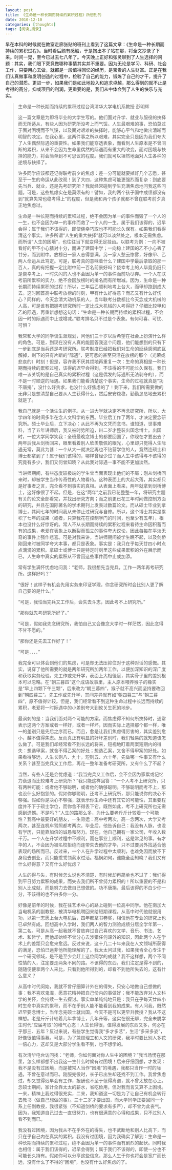 ```yaml
---
layout: post
title: 《生命是一种长期而持续的累积过程》所想到的
date: 2010-12-10
categories: [thoughts]
tags: [阅读,摘录]
---
```


早在本科的时候就在教室走廊张贴的班刊上看到了这篇文章：《生命是一种长期而持续的累积过程》。当时看后颇有感触，于是掏出本子站在那，将全文抄录了下来。时间一晃，至今已过去七八年了。今天晚上正好和张灵聊到了人生选择的问题：其实，我们眼下究竟做哪种事情其实并不重要。因为无论是学习、科研、社会工作，只要用心去做，就都是一段值得回忆的经历，是宝贵的人生财富。正是在我们认真做事和发明创造的过程中，检验了自己的能力，锻炼了自己的才干，提升了自己的潜质。更进一步，如果我们是如此地投入和追求卓越，那么得到的就不止是考得的高分，抑或项目的利润，更重要的是，我们从中体会到了人生的快乐与充实。

> 生命是一种长期而持续的累积过程台湾清华大学电机系教授 彭明辉
>
> 这一篇文章是为即将毕业的大学生写的。他们面对升学、就业与服役的抉择而无所适从，有些人因为研究所没考上而气馁。人生最艰难的事，恐怕莫过于面对困境而不气馁，以及面对艰难的抉择时，能够心平气和地做出清晰而明智的决定。在我心里，这两件事之所以艰难，其实完全只是因为我们夸大了人生偶然际遇的重要性。如果我们能穿透表象，而看到人生原本是不曾间断的累积，从来不会因为生命里偶然的际遇而有重大的改变，面对困境与抉择的能力，将会简单到不可思议的程度。我们就可以坦然地面对人生各种的逆境与抉择了。
>
> 许多同学应该都还记得联考前夕的焦虑：差一分可能就要掉好几个志愿，甚至于一生的命运从此改观！到了大四，这种焦虑可能更强烈而复杂：到底要先当兵、就业，还是先考研究所？我就经常碰到学生充满焦虑地问我这些问题。可是，这些焦虑实在是莫须有的！譬如，我的两个孩子国中成绩都没有到“就算失常也稳考得上”的程度，但是我和两个孩子就都不曾在联考前夕真正地焦虑过。
>
> 生命是一种长期而持续的累积过程，绝不会因为单一的事件而毁了一个人的一生，也不会因为单一的事件而救了一个人的一生。属于我们该得的，迟早会得；属于我们不该得的，即使侥幸巧取也不可能长久保有。如果我们看得清这个事实。许多所谓“人生的重大抉择”就可以淡然处之，根本无需焦虑。而所谓“人生的困境”，也往往当下就变得无足挂齿。以联考为例：一向不被看好的甲不小心猜对十分，而进了建国中学；一向稳上建国的乙不小心丢了廿分，而到附中。放榜日一家人志得意满，另一家人愁云惨雾，好像甲、乙两人命运从此笃定。可是，联考真的意味着什么？建国中学最后录取的那一百人，真的有把握一定比附中前一百名前景好吗？侥幸考上的人毕竟仍旧只是侥幸考上，一时失闪的人也不会因为单一的事件而前功尽弃。一个人在联考前所累积的实力，绝不会因放榜时的排名而有所增减。因为，生命是一种长期而持续累积的过程！所以，三年后乙顺利地考上台大，而甲却跑到成大去。这时回首高中联考放榜的时刻，甲有什么好得意？而乙又有什么好伤心？同样的，今天念清大动机系的人，当年联考分数都比今天念成大机械的人高，可是谁有把握考研究所时一定比成大机械的人考得好？仔细比较甲和乙的际遇，再重新想想这句话：“生命是一种长期而持续的累积过程，不会因一时的际遇而中止或增减。”联考排名只不过是个表象。有何可喜、可忧、可惧？
>
> 我常和大学的同学谈生涯规划，问他们三十岁以后希望在社会上扮演什么样的角色。可是，到现在没有人真的能回答我这个问题，他们能想到的只有下一步到底是当兵还是考研究所。联考制度已经把我们对生命的延续感彻底瓦解掉，剩下的只有片断的“际遇”，更可悲的甚至只活在放榜的那个（光荣或悲哀的）时刻！但是，容许我不厌其烦地再重复一次：生命的真相是一种长期而持续的累积过程，该得的迟早会得到，不该得的不可能长久保有。我们唯一该关切的是自己真实的累积过程（这是偶发的际遇所无法剥夺的），而不是一时顺逆的际遇。如果我们能看清楚这个事实，生命的过程就真是“功不唐捐”，没什么好贪求，也没什么好焦虑的了！剩下来，我们所需要做的无非只是想清楚自己要从人生获得什么，然后安安稳稳，勤勤恳恳地去累积就是了。
>
> 我自己就是一个活生生的例子。从一进大学就决定不再念研究所，所以，大学四年的时间多半在念人文科学的东西。毕业后工作了两年，才决定要念研究所。硕士毕业后，立下决心：从此不再为文凭而念书。谁知道，世事难料，当了五年讲师后，我又被时势所迫，卅二岁才整装出国念博士。出国时，一位大学同学笑我：全班最晚念博士的都要回国了，你现在才要出去？两年后我从剑桥回来，眼里看着别人欣羡敬佩的眼光，心里却只觉得人生际遇无常，莫此为甚：一个从大一就决定再也不钻营学位的人，竟然连硕士和博士都拿到了！属于我们该得的，哪样曾经少过？而人生中该得与不该得的究竟有多少，我们又何曾知晓？从此我对际遇一事不能不更加淡然。
>
> 当讲师期间，有些态度较极端的学生曾当面表现出他们的不屑；刚从剑桥回来时，却被学生当作传奇性的人物看待。这种表面上的大起大落，其实都只是好事者之言，完全看不到事实的真相。从表面上看来，两年就拿到剑桥博士，这好像很了不起。但是，在这“两年”之前我已花整整一年，将研究主题有关的论文全部看完，并找出研究方向；而之前更已花三年时间做控制方面的研究，并且在国际著名的学术期刊上发表过数篇论文。而从硕士毕业到拿博士，其间七年的时间我从未停止过研究与自修。所以，这个博士其实是累积了七年的成果（或者，只算我花在控制学门的时间，也至少有五年），根本也没什么好惊讶的。常人不从长期而持续的累积过程来看待生命因积蓄而有的成果，老爱在表象上以断裂而孤立的事件夸大议论，因此每每在平淡无奇的事件上强作悲喜。可是对我来讲，当讲师期间被学生瞧不起，以及剑桥刚回来时被同学夸大本事，都只是表象。事实是：我只在乎每天廿四小时点点滴滴的累积。拿硕士或博士只是特定时刻里这些成果累积的外在展示而已，人生命中真实的累积从不曾因这些事件而中止或加添。
>
> 常有学生满怀忧虑地问我：“老师，我很想先当完兵，工作一两年再考研究所。这样好吗？”
>
> “很好！这样子有机会先用实务来印证学理，你念研究所时会比别人更了解自己要的是什么。”
>
> “可是，我怕当完兵又工作后，会失去斗志，因此考不上研究所。”
>
> “那你就先考研究所好了。”
>
> “可是，假如我先念研究所，我怕自己又会像念大学时一样茫然，因此念得不甘不愿的。”
>
> “那你还是先去工作好了！”
>
> “可是．．．．”
>
> 我完全可以体会到他们的焦虑，可是却无法压抑住对于这种对话的感慨。其实，说穿了他所需要的就是两年研究所加两年工作，以便加深知识的深广度和获取实务经验。先工作或先升学，表面上大相径庭，其实骨子里的差别根本可以忽略。在“朝三暮四”这个成语故事里，主人原本喂养猴子的橡实是“早上四颗下午三颗”，后来改为“朝三暮四”，猴子就不高兴而坚持要改回到“朝四暮三”。先工作或先升学，其间差异就有如“朝四暮三”与“朝三暮四”，原不值得计较。但是，我们经常看不到这种生命过程中长远而持续的累积，老爱将一时际遇中的小差别夸大到攸关生死的地步。
>
> 最讽刺的是：当我们面对两个可能的方案，而焦虑得不知何所抉择时，通常表示这两个方案或者一样好，或者一样坏，因而实际上选择那个都一样，唯一的差别只是先后之序而已。而且，愈是让我们焦虑得厉害的，其实差别愈小，越不值得焦虑。反而真正有明显的好坏差别时，我们轻易的就知道该怎么做了。可是我们却经常看不到长远的将来，短视地盯着两案短期内的得失：想选甲案，就舍不得乙案的好处；想选乙案，又舍不得甲案的好处。如果看得够远，人生长则八、九十，短则五、六十年，先做哪一件事又有什么关系？甚至当完兵又工作后，再花一整年准备考研究所，又有什么了不起？
>
> 当然，有些人还是会忧虑道：“我当完兵又工作后，会不会因为家累或记忆力衰退而比较难考上研究所？”我只能这样回答：“一个人考不上研究所，只有两种可能：或者他不够聪明，或者他的确够聪明。不够聪明而考不上，那也没什么好抱怨的。假如你够聪明，还考不上研究所，那只能说你的决心不够强。假如你是决心不够强，就表示你生命中还有其它的可能性，其重要程度并不下于硕士学位，而你舍不得丢下它。既然如此，考不上研究所也无需感到遗憾。不是吗？”人生的路那么多，为什么要老斤斤计较着一个可能性？我高中最要好的朋友，一生背运：高中考两次，高一念两次，大学又考两次，甚至连机车驾照都考两次。毕业后，他告诉自己：我没有人脉，也没有学历，只能靠加倍的诚恳和努力。现在，他自己拥有一家公司，年收入数千万。一个人在升学过程中不顺利，而在事业上顺利，这是常见的事。有才华的人，不会因为被名校拒绝而连带失去他的才华，只不过要另外找适合他表现的场所而已。反过来，一个人在升学过程中太顺利，也难免因而放不下身段去创业，而只能乖乖领薪水过活。福祸如何，谁能全面知晓？我们又有什么好得意？又有什么好忧虑？
>
> 人生的得与失，有时候怎么说也不清楚，有时候却再简单也不过了：我们得到平日努力累积的成果，而失去我们所不曾努力累积的！所以重要的不是和别人比成就，而是努力去做自己想做的。功不唐捐，最后该得的不白少你一分，不该得的也不白多你一分。
>
> 好像是前年的时候，我在往艺术中心的路上碰到一位高中同学。他在南加大当电机系的副教授，被清华电机聘回来给短期课程。从高中时代他就很用功，以第一志愿上台大电机后，四年都拿书卷奖，相信他在专业的研究上也已卓然有成。回想高中入学时，我们两人的智力测验成绩分居全学年第一、第二名。可是从高一起我就不曾放弃过自己喜欢的文学、音乐、书法、艺术、和哲学，而他却始终不曾分心去涉猎任何课外的知识，因此两个人在学术上的差距只会愈来愈远。反过来说，这十几二十年来我在人文领域所获得的满足，恐怕已远非他所能理解的了。我太太问过我，如果我肯全心专注于一个研究领域，是不是至少会赶上这位同学的成就？我不这样想，两个不同性情的人，注定要走两条不同的路。不该得的东西，我们注定是得不到的，随随便便拿两个人来比，只看到他所得到的，却看不到他所失去的，这有什么意义？
>
> 从高中时代闵始，我就不曾仔细算计外在的得失，只安心地做自己想做的事：我不喜欢鬼混，愿意花精神把自己份内的事做好；我不能放弃对人文科学的关怀，会持续一生去探讨。事实单单纯纯地只是：我只在乎每天廿四小时生命中真实的累积，而不在乎别人能不能看到我的成果。有人问我，既然迟早要念博士，当年念完硕士就出国，今天不是可以更早升教授？我从不这样想。老是斤斤计较着几年拿博士，几年升等，这实在很无聊，完全未脱学生时代“应届考取”的稚气心态！人生长得很，值得发展的东西又多，何必在乎那三、五年？反过来说，有些学生觉得我“多才多艺”，生活“多采多姿”，好像很值得羡慕。可是，为了兼顾理工和人文的研究，我平时要比别人多花一倍心力，这却又是大部分学生看不到，也不想学的。
>
> 有次清华电台访问找：“老师，你如何面对你人生中的困境？”我当场愣在那里，怎么样都想不出我这一生什么时候有过困境！后来仔细回想，才发现：我不是没有过困境，而是被常人当作“困境”的境遇，我都只当作一时的际遇，不曾在意过而已。刚服完役时，长子已出生却还找不到工作。我曾焦虑过，却又觉得迟早会有工作，报酬也不至于低得离谱，就不曾太放在心上。念硕士期间，家计全靠太太的薪水，省吃俭用，但对我而言又算不上困境。一来，精神上我过得很充实，二来，我知道这一切是为了让自己有机会转行去教书（做自己想做的事）。三十二岁才要出国，而大学同学正要回同一个系上任副教授，我很紧张（不知道剑桥的要求有多严），却不曾为此丧气。因为，我知道自己过去一直很努力，也有很满意的心得和成果，只不过别人看不到而已。
>
> 我没有过困境，因为我从不在乎外在的得失，也不武断地和别人比高下，而只在乎自己内在真实的累积。我没有过困境，因为我确实了解到：生命是一种长期而持续的累积过程，绝不会因为单一的事件而有剧烈的起伏。同时我也相信：属于我们该得的，迟早会得到；属于我们不该得的，即使一分也不可能长久持有。假如你可以分享这些信念，那么人生于你也将会是宽广而长远，没有什么了不得的“困境”，也没有什么好焦虑的了。
